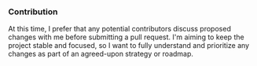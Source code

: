 ### Contribution

At this time, I prefer that any potential contributors discuss proposed changes with me before submitting a pull request. I'm aiming to keep the project stable and focused, so I want to fully understand and prioritize any changes as part of an agreed-upon strategy or roadmap.
